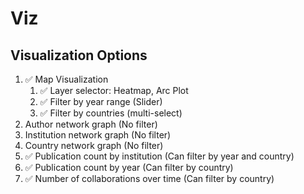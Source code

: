 # Viz

## Visualization Options
1. ✅ Map Visualization
   1. ✅ Layer selector: Heatmap, Arc Plot
   2. ✅ Filter by year range (Slider)
   3. ✅ Filter by countries (multi-select)
2. Author network graph (No filter)
3. Institution network graph (No filter)
4. Country network graph (No filter)
5. ✅ Publication count by institution (Can filter by year and country)
6. ✅ Publication count by year (Can filter by country)
7. ✅ Number of collaborations over time (Can filter by country)
